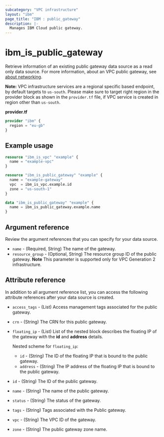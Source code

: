 ```yaml
---
subcategory: "VPC infrastructure"
layout: "ibm"
page_title: "IBM : public_gateway"
description: |-
  Manages IBM Cloud public gateway.
---
```


# ibm_is_public_gateway
Retrieve information of an existing public gateway data source as a read only data source. For more information, about an VPC public gateway, see [about networking](https://cloud.ibm.com/docs/vpc?topic=vpc-about-networking-for-vpc).

**Note:** 
VPC infrastructure services are a regional specific based endpoint, by default targets to `us-south`. Please make sure to target right region in the provider block as shown in the `provider.tf` file, if VPC service is created in region other than `us-south`.

**provider.tf**

```terraform
provider "ibm" {
  region = "eu-gb"
}
```


## Example usage

```terraform
resource "ibm_is_vpc" "example" {
  name = "example-vpc"
}

resource "ibm_is_public_gateway" "example" {
  name = "example-gateway"
  vpc  = ibm_is_vpc.example.id
  zone = "us-south-1"
}

data "ibm_is_public_gateway" "example" {
  name = ibm_is_public_gateway.example.name
}
```

## Argument reference
Review the argument references that you can specify for your data source. 
 
- `name` - (Required, String) The name of the gateway.
- `resource_group` - (Optional, String) The resource group ID of the public gateway. **Note** This parameter is supported only for VPC Generation 2 infrastructure.

## Attribute reference
In addition to all argument reference list, you can access the following attribute references after your data source is created. 

- `access_tags`  - (List) Access management tags associated for the public gateway.
- `crn` - (String) The CRN for this public gateway.
- `floating_ip` - (List) List of the nested block describes the floating IP of the gateway with the **id** and **address** details.
	
  Nested scheme for `floating_ip`:
  - `id` - (String) The ID of the floating IP that is bound to the public gateway.
  - `address` - (String) The IP address of the floating IP that is bound to the public gateway.
- `id` - (String) The ID of the public gateway.
- `name` - (String) The name of the public gateway.
- `status` - (String) The status of the gateway.
- `tags` - (String) Tags associated with the Public gateway.
- `vpc` - (String) The VPC ID of the gateway.
- `zone` - (String) The public gateway zone name.
